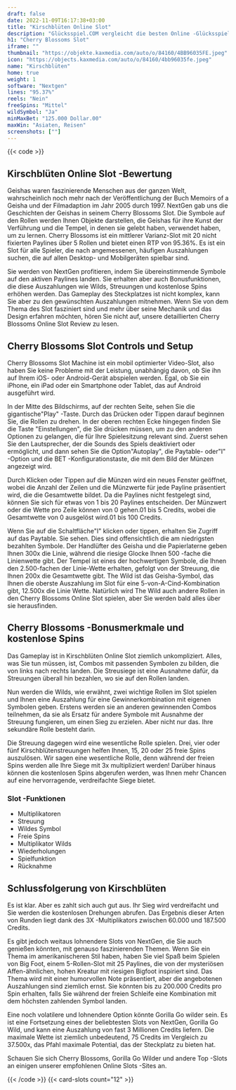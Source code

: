 ```yaml
---
draft: false
date: 2022-11-09T16:17:38+03:00
title: "Kirschblüten Online Slot"
description: "Glücksspiel.COM vergleicht die besten Online -Glücksspiel -Sites und -spiele der Kanada.  Unabhängige Produktbewertungen und exklusive Anmeldeangebote. Jetzt spielen!"
h1: "Cherry Blossoms Slot"
iframe: ""
thumbnail: "https://objekte.kaxmedia.com/auto/o/84160/4BB96035FE.jpeg"
icon: "https://objects.kaxmedia.com/auto/o/84160/4bb96035fe.jpeg"
name: "Kirschblüten"
home: true
weight: 1
software: "Nextgen"
lines: "95.37%"
reels: "Nein"
freeSpins: "Mittel"
wildSymbol: "Ja"
minMaxBet: "125.000 Dollar.00"
maxWin: "Asiaten, Reisen"
screenshots: [""]
---
```


{{< code >}}<h2>Kirschblüten Online Slot -Bewertung</h2><p>Geishas waren faszinierende Menschen aus der ganzen Welt, wahrscheinlich noch mehr nach der Veröffentlichung der Buch Memoirs of a Geisha und der Filmadaption im Jahr 2005 durch 1997. NextGen gab uns die Geschichten der Geishas in seinem Cherry Blossoms Slot. Die Symbole auf den Rollen werden Ihnen Objekte darstellen, die Geishas für ihre Kunst der Verführung und die Tempel, in denen sie gelebt haben, verwendet haben, um zu lernen. Cherry Blossoms ist ein mittlerer Varianz-Slot mit 20 nicht fixierten Paylines über 5 Rollen und bietet einen RTP von 95.36%. Es ist ein Slot für alle Spieler, die nach angemessenen, häufigen Auszahlungen suchen, die auf allen Desktop- und Mobilgeräten spielbar sind.</p><p>Sie werden von NextGen profitieren, indem Sie übereinstimmende Symbole auf den aktiven Paylines landen. Sie erhalten aber auch Bonusfunktionen, die diese Auszahlungen wie Wilds, Streuungen und kostenlose Spins erhöhen werden. Das Gameplay des Steckplatzes ist nicht komplex, kann Sie aber zu den gewünschten Auszahlungen mitnehmen. Wenn Sie von dem Thema des Slot fasziniert sind und mehr über seine Mechanik und das Design erfahren möchten, hören Sie nicht auf, unsere detaillierten Cherry Blossoms Online Slot Review zu lesen.</p><h2>Cherry Blossoms Slot Controls und Setup</h2><p>Cherry Blossoms Slot Machine ist ein mobil optimierter Video-Slot, also haben Sie keine Probleme mit der Leistung, unabhängig davon, ob Sie ihn auf Ihrem iOS- oder Android-Gerät abspielen werden. Egal, ob Sie ein iPhone, ein iPad oder ein Smartphone oder Tablet, das auf Android ausgeführt wird.</p><p>In der Mitte des Bildschirms, auf der rechten Seite, sehen Sie die gigantische"Play" -Taste. Durch das Drücken oder Tippen darauf beginnen Sie, die Rollen zu drehen. In der oberen rechten Ecke hingegen finden Sie die Taste "Einstellungen", die Sie drücken müssen, um zu den anderen Optionen zu gelangen, die für Ihre Spielesitzung relevant sind. Zuerst sehen Sie den Lautsprecher, der die Sounds des Spiels deaktiviert oder ermöglicht, und dann sehen Sie die Option"Autoplay", die Paytable- oder"I" -Option und die BET -Konfigurationstaste, die mit dem Bild der Münzen angezeigt wird.</p><p>Durch Klicken oder Tippen auf die Münzen wird ein neues Fenster geöffnet, wobei die Anzahl der Zeilen und die Münzwerte für jede Payline präsentiert wird, die die Gesamtwette bildet. Da die Paylines nicht festgelegt sind, können Sie sich für etwas von 1 bis 20 Paylines entscheiden. Der Münzwert oder die Wette pro Zeile können von 0 gehen.01 bis 5 Credits, wobei die Gesamtwette von 0 ausgelöst wird.01 bis 100 Credits.</p><p>Wenn Sie auf die Schaltfläche"I" klicken oder tippen, erhalten Sie Zugriff auf das Paytable. Sie sehen. Dies sind offensichtlich die am niedrigsten bezahlten Symbole. Der Handlüfter des Geisha und die Papierlaterne geben Ihnen 300x die Linie, während die riesige Glocke Ihnen 500 -fache die Linienwette gibt. Der Tempel ist eines der hochwertigen Symbole, die Ihnen den 2.500-fachen der Linie-Wette erhalten, gefolgt von der Streuung, die Ihnen 200x die Gesamtwette gibt. The Wild ist das Geisha-Symbol, das Ihnen die oberste Auszahlung im Slot für eine 5-von-A-Cind-Kombination gibt, 12.500x die Linie Wette. Natürlich wird The Wild auch andere Rollen in den Cherry Blossoms Online Slot spielen, aber Sie werden bald alles über sie herausfinden.</p><h2>Cherry Blossoms -Bonusmerkmale und kostenlose Spins</h2><p>Das Gameplay ist in Kirschblüten Online Slot ziemlich unkompliziert. Alles, was Sie tun müssen, ist, Combos mit passenden Symbolen zu bilden, die von links nach rechts landen. Die Streusiege ist eine Ausnahme dafür, da Streuungen überall hin bezahlen, wo sie auf den Rollen landen.</p><p>Nun werden die Wilds, wie erwähnt, zwei wichtige Rollen im Slot spielen und Ihnen eine Auszahlung für eine Gewinnerkombination mit eigenen Symbolen geben. Erstens werden sie an anderen gewinnenden Combos teilnehmen, da sie als Ersatz für andere Symbole mit Ausnahme der Streuung fungieren, um einen Sieg zu erzielen. Aber nicht nur das. Ihre sekundäre Rolle besteht darin.</p><p>Die Streuung dagegen wird eine wesentliche Rolle spielen. Drei, vier oder fünf Kirschblütenstreuungen helfen Ihnen, 15, 20 oder 25 freie Spins auszulösen. Wir sagen eine wesentliche Rolle, denn während der freien Spins werden alle Ihre Siege mit 3x multipliziert werden! Darüber hinaus können die kostenlosen Spins abgerufen werden, was Ihnen mehr Chancen auf eine hervorragende, verdreifachte Siege bietet.</p><h3>
Slot -Funktionen</h3><ul>
<li></span>
Multiplikatoren</li>
<li></span>
Streuung</li>
<li></span>
Wildes Symbol</li>
<li></span>
Freie Spins</li>
<li></span>
Multiplikator Wilds</li>
<li></span>
Wiederholungen</li>
<li></span>
Spielfunktion</li>
<li></span>
Rücknahme</li></ul><h2>Schlussfolgerung von Kirschblüten</h2><p>Es ist klar. Aber es zahlt sich auch gut aus. Ihr Sieg wird verdreifacht und Sie werden die kostenlosen Drehungen abrufen. Das Ergebnis dieser Arten von Runden liegt dank des 3X -Multiplikators zwischen 60.000 und 187.500 Credits.</p><p>Es gibt jedoch weitaus lohnendere Slots von NextGen, die Sie auch genießen könnten, mit genauso faszinierenden Themen. Wenn Sie ein Thema im amerikanischeren Stil haben, haben Sie viel Spaß beim Spielen von Big Foot, einem 5-Rollen-Slot mit 25 Paylines, die von der mysteriösen Affen-ähnlichen, hohen Kreatur mit riesigen Bigfoot inspiriert sind. Das Thema wird mit einer humorvollen Note präsentiert, aber die angebotenen Auszahlungen sind ziemlich ernst. Sie könnten bis zu 200.000 Credits pro Spin erhalten, falls Sie während der freien Schleife eine Kombination mit dem höchsten zahlenden Symbol landen.</p><p>Eine noch volatilere und lohnendere Option könnte Gorilla Go wilder sein. Es ist eine Fortsetzung eines der beliebtesten Slots von NextGen, Gorilla Go Wild, und kann eine Auszahlung von fast 3 Millionen Credits liefern. Die maximale Wette ist ziemlich unbedeutend, 75 Credits im Vergleich zu 37.500x, das Pfahl maximale Potential, das der Steckplatz zu bieten hat.</p><p>Schauen Sie sich Cherry Blossoms, Gorilla Go Wilder und andere Top -Slots an einigen unserer empfohlenen Online Slots -Sites an.</p>{{< /code >}}
 {{< card-slots count="12" >}}